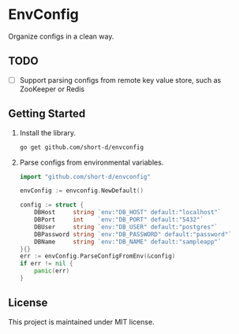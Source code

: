 # EnvConfig

Organize configs in a clean way.

## TODO

- [ ] Support parsing configs from remote key value store, such as ZooKeeper or Redis

## Getting Started

1. Install the library.

   ```bash
   go get github.com/short-d/envconfig
   ```

1. Parse configs from environmental variables.

   ```go
   import "github.com/short-d/envconfig"
   
   envConfig := envconfig.NewDefault()

   config := struct {
       DBHost     string `env:"DB_HOST" default:"localhost"`
       DBPort     int    `env:"DB_PORT" default:"5432"`
       DBUser     string `env:"DB_USER" default:"postgres"`
       DBPassword string `env:"DB_PASSWORD" default:"password"`
       DBName     string `env:"DB_NAME" default:"sampleapp"`
   }{}
   err := envConfig.ParseConfigFromEnv(&config)
   if err != nil {
       panic(err)
   }
   ```

## License

This project is maintained under MIT license.
